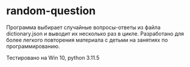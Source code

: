 # random-question

Программа выбирает случайные вопросы-ответы из файла dictionary.json и выводит их несколько раз в цикле. Разработано для более легкого повторения материала с детьми на занятиях по программированию.

Тестировано на Win 10, python 3.11.5
